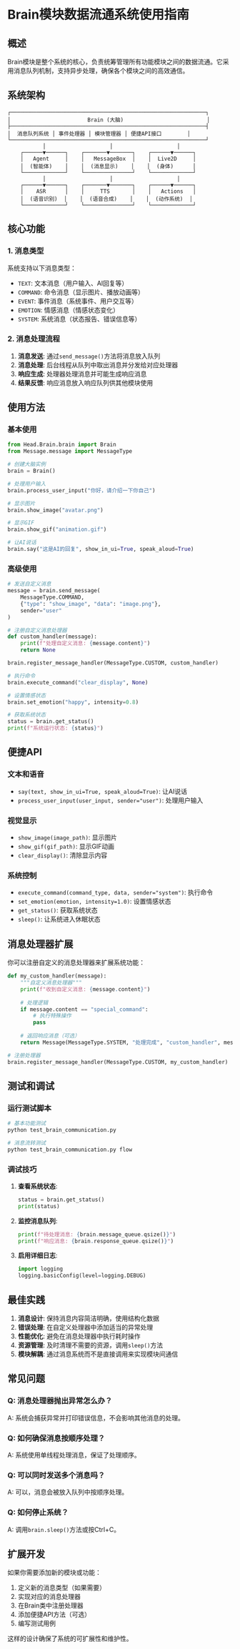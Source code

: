 # Brain模块数据流通系统使用指南

## 概述

Brain模块是整个系统的核心，负责统筹管理所有功能模块之间的数据流通。它采用消息队列机制，支持异步处理，确保各个模块之间的高效通信。

## 系统架构

```
┌─────────────────────────────────────────────────────────────┐
│                        Brain (大脑)                          │
├─────────────────────────────────────────────────────────────┤
│  消息队列系统 │ 事件处理器 │ 模块管理器 │ 便捷API接口        │
└─────────────────────────────────────────────────────────────┘
           │                    │                    │
    ┌──────▼──────┐    ┌───────▼───────┐    ┌──────▼──────┐
    │   Agent     │    │   MessageBox  │    │  Live2D     │
    │  (智能体)    │    │  (消息显示)    │    │  (身体)      │
    └─────────────┘    └───────────────┘    └─────────────┘
           │                    │                    │
    ┌──────▼──────┐    ┌───────▼───────┐    ┌──────▼──────┐
    │    ASR      │    │     TTS       │    │   Actions   │
    │  (语音识别)  │    │  (语音合成)    │    │  (动作系统)  │
    └─────────────┘    └───────────────┘    └─────────────┘
```

## 核心功能

### 1. 消息类型

系统支持以下消息类型：

- `TEXT`: 文本消息（用户输入、AI回复等）
- `COMMAND`: 命令消息（显示图片、播放动画等）
- `EVENT`: 事件消息（系统事件、用户交互等）
- `EMOTION`: 情感消息（情感状态变化）
- `SYSTEM`: 系统消息（状态报告、错误信息等）

### 2. 消息处理流程

1. **消息发送**: 通过`send_message()`方法将消息放入队列
2. **消息处理**: 后台线程从队列中取出消息并分发给对应处理器
3. **响应生成**: 处理器处理消息并可能生成响应消息
4. **结果反馈**: 响应消息放入响应队列供其他模块使用

## 使用方法

### 基本使用

```python
from Head.Brain.brain import Brain
from Message.message import MessageType

# 创建大脑实例
brain = Brain()

# 处理用户输入
brain.process_user_input("你好，请介绍一下你自己")

# 显示图片
brain.show_image("avatar.png")

# 显示GIF
brain.show_gif("animation.gif")

# 让AI说话
brain.say("这是AI的回复", show_in_ui=True, speak_aloud=True)
```

### 高级使用

```python
# 发送自定义消息
message = brain.send_message(
    MessageType.COMMAND, 
    {"type": "show_image", "data": "image.png"}, 
    sender="user"
)

# 注册自定义消息处理器
def custom_handler(message):
    print(f"处理自定义消息: {message.content}")
    return None

brain.register_message_handler(MessageType.CUSTOM, custom_handler)

# 执行命令
brain.execute_command("clear_display", None)

# 设置情感状态
brain.set_emotion("happy", intensity=0.8)

# 获取系统状态
status = brain.get_status()
print(f"系统运行状态: {status}")
```

## 便捷API

### 文本和语音

- `say(text, show_in_ui=True, speak_aloud=True)`: 让AI说话
- `process_user_input(user_input, sender="user")`: 处理用户输入

### 视觉显示

- `show_image(image_path)`: 显示图片
- `show_gif(gif_path)`: 显示GIF动画
- `clear_display()`: 清除显示内容

### 系统控制

- `execute_command(command_type, data, sender="system")`: 执行命令
- `set_emotion(emotion, intensity=1.0)`: 设置情感状态
- `get_status()`: 获取系统状态
- `sleep()`: 让系统进入休眠状态

## 消息处理器扩展

你可以注册自定义的消息处理器来扩展系统功能：

```python
def my_custom_handler(message):
    """自定义消息处理器"""
    print(f"收到自定义消息: {message.content}")
    
    # 处理逻辑
    if message.content == "special_command":
        # 执行特殊操作
        pass
    
    # 返回响应消息（可选）
    return Message(MessageType.SYSTEM, "处理完成", "custom_handler", message.sender)

# 注册处理器
brain.register_message_handler(MessageType.CUSTOM, my_custom_handler)
```

## 测试和调试

### 运行测试脚本

```bash
# 基本功能测试
python test_brain_communication.py

# 消息流转测试
python test_brain_communication.py flow
```

### 调试技巧

1. **查看系统状态**:
   ```python
   status = brain.get_status()
   print(status)
   ```

2. **监控消息队列**:
   ```python
   print(f"待处理消息: {brain.message_queue.qsize()}")
   print(f"响应消息: {brain.response_queue.qsize()}")
   ```

3. **启用详细日志**:
   ```python
   import logging
   logging.basicConfig(level=logging.DEBUG)
   ```

## 最佳实践

1. **消息设计**: 保持消息内容简洁明确，使用结构化数据
2. **错误处理**: 在自定义处理器中添加适当的异常处理
3. **性能优化**: 避免在消息处理器中执行耗时操作
4. **资源管理**: 及时清理不需要的资源，调用`sleep()`方法
5. **模块解耦**: 通过消息系统而不是直接调用来实现模块间通信

## 常见问题

### Q: 消息处理器抛出异常怎么办？
A: 系统会捕获异常并打印错误信息，不会影响其他消息的处理。

### Q: 如何确保消息按顺序处理？
A: 系统使用单线程处理消息，保证了处理顺序。

### Q: 可以同时发送多个消息吗？
A: 可以，消息会被放入队列中按顺序处理。

### Q: 如何停止系统？
A: 调用`brain.sleep()`方法或按Ctrl+C。

## 扩展开发

如果你需要添加新的模块或功能：

1. 定义新的消息类型（如果需要）
2. 实现对应的消息处理器
3. 在Brain类中注册处理器
4. 添加便捷API方法（可选）
5. 编写测试用例

这样的设计确保了系统的可扩展性和维护性。